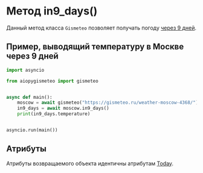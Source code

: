 # Метод in9_days()

Данный метод класса `Gismeteo` позволяет получать погоду [через 9 дней](https://gismeteo.ru/weather-moscow-4368/9-day/).

## Пример, выводящий температуру в Москве через 9 дней

```python
import asyncio

from aiopygismeteo import gismeteo


async def main():
    moscow = await gismeteo("https://gismeteo.ru/weather-moscow-4368/")
    in9_days = await moscow.in9_days()
    print(in9_days.temperature)


asyncio.run(main())
```

## Атрибуты

Атрибуты возвращаемого объекта идентичны атрибутам [Today](today.md).
